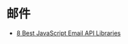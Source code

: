 # 邮件

- [8 Best JavaScript Email API Libraries](https://enlear.academy/8-best-javascript-email-api-libraries-9749bd524ea2)
